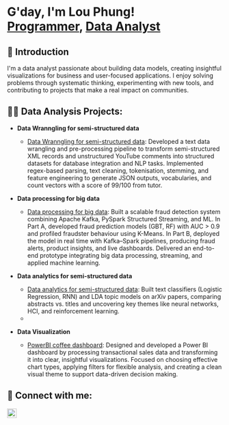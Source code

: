 <h1>G'day, I'm Lou Phung! <br/>
<a href="https://github.com/huypa/Portfolio">Programmer</a>, 
<a href="https://www.linkedin.com/in/anh-huy-phung-a16503212/">Data Analyst</a>
</h1>

<h2>👋 Introduction</h2>
<p>
I'm a data analyst passionate about building data models, creating insightful visualizations 
for business and user-focused applications. I enjoy solving problems through systematic thinking, 
experimenting with new tools, and contributing to projects that make a real impact on communities.
</p>

<h2>👨‍💻 Data Analysis Projects:</h2>

- <b>Data Wranngling for semi-structured data</b>
  - [Data Wranngling for semi-structured data](https://github.com/huypa/Portfolio-Data-Wrangling/blob/main/README.md): Developed a text data wrangling and pre-processing pipeline to transform semi-structured XML records and unstructured YouTube comments into structured datasets for database integration and NLP tasks. Implemented regex-based parsing, text cleaning, tokenisation, stemming, and feature engineering to generate JSON outputs, vocabularies, and count vectors with a score of 99/100 from tutor.
- <b>Data processing for big data</b>
  - [Data processing for big data](https://github.com/huypa/Portfolio-Big-Data-Processing): Built a scalable fraud detection system combining Apache Kafka, PySpark Structured Streaming, and ML. In Part A, developed fraud prediction models (GBT, RF) with AUC > 0.9 and profiled fraudster behaviour using K-Means. In Part B, deployed the model in real time with Kafka–Spark pipelines, producing fraud alerts, product insights, and live dashboards. Delivered an end-to-end prototype integrating big data processing, streaming, and applied machine learning.

- <b>Data analytics for semi-structured data</b>
  - [Data analytics for semi-structured data](https://github.com/huypa/Portfolio-Data-analytics-for-semi-structured-data/tree/main): Built text classifiers (Logistic Regression, RNN) and LDA topic models on arXiv papers, comparing abstracts vs. titles and uncovering key themes like neural networks, HCI, and reinforcement learning.
  - 
- <b>Data Visualization</b>
  - [PowerBI coffee dashboard](https://github.com/huypa/Portfolio-Power-BI-Coffee-Dashboard/blob/main/README.md): Designed and developed a Power BI dashboard by processing transactional sales data and transforming it into clear, insightful visualizations. Focused on choosing effective chart types, applying filters for flexible analysis, and creating a clean visual theme to support data-driven decision making.

<h2> 🤳 Connect with me:</h2>

[<img align="left" alt="Anh Huy Phung | LinkedIn" width="22px" src="https://cdn.jsdelivr.net/npm/simple-icons@v3/icons/linkedin.svg" />][linkedin]

[linkedin]: https://www.linkedin.com/in/anh-huy-phung-a16503212/


<!--
**joshmadakor1/joshmadakor1** is a ✨ _special_ ✨ repository because its `README.md` (this file) appears on your GitHub profile.

Here are some ideas to get you started:

- 🔭 I’m currently working on ...
- 🌱 I’m currently learning ...
- 👯 I’m looking to collaborate on ...
- 🤔 I’m looking for help with ...
- 💬 Ask me about ...
- 📫 How to reach me: ...
- 😄 Pronouns: ...
- ⚡ Fun fact: ...
-->
